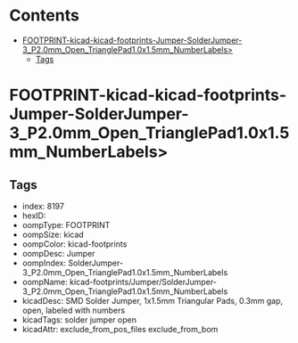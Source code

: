 



Contents
========

* [FOOTPRINT-kicad-kicad-footprints-Jumper-SolderJumper-3_P2.0mm_Open_TrianglePad1.0x1.5mm_NumberLabels>](#footprint-kicad-kicad-footprints-jumper-solderjumper-3_p20mm_open_trianglepad10x15mm_numberlabels)
	* [Tags](#tags)

# FOOTPRINT-kicad-kicad-footprints-Jumper-SolderJumper-3_P2.0mm_Open_TrianglePad1.0x1.5mm_NumberLabels>

## Tags

- index: 8197
- hexID: 
- oompType: FOOTPRINT
- oompSize: kicad
- oompColor: kicad-footprints
- oompDesc: Jumper
- oompIndex: SolderJumper-3_P2.0mm_Open_TrianglePad1.0x1.5mm_NumberLabels
- oompName: kicad-footprints/Jumper/SolderJumper-3_P2.0mm_Open_TrianglePad1.0x1.5mm_NumberLabels
- kicadDesc: SMD Solder Jumper, 1x1.5mm Triangular Pads, 0.3mm gap, open, labeled with numbers
- kicadTags: solder jumper open
- kicadAttr: exclude_from_pos_files exclude_from_bom
